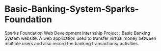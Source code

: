 # Basic-Banking-System-Sparks-Foundation
Sparks Foundation Web Development Internship Project : Basic Banking System website. A web application used to transfer virtual money between multiple users and also record the banking transactions/ activities.
